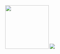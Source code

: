 <div align="center"> 
 <img height="137px" src="http://readme.stats.imqinhao.cn/api?username=hysmdd&count_private=true&theme=tokyonight&show_icons=true" /> 
 <img src="http://readme.stats.imqinhao.cn/api/top-langs/?username=hysmdd&count_private=true&layout=compact&theme=tokyonight" />
</div>
